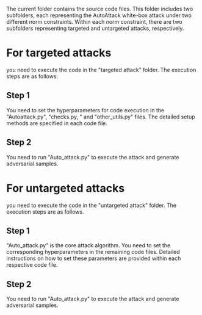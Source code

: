 The current folder contains the source code files. This folder includes two subfolders, each representing the AutoAttack white-box attack under two different norm constraints. Within each norm constraint, there are two subfolders representing targeted and untargeted attacks, respectively.
# For targeted attacks
you need to execute the code in the "targeted attack" folder. The execution steps are as follows.
## Step 1
You need to set the hyperparameters for code execution in the "Autoattack.py", "checks.py, " and "other_utils.py" files. The detailed setup methods are specified in each code file.
## Step 2
You need to run "Auto_attack.py" to execute the attack and generate adversarial samples.
# For untargeted attacks
you need to execute the code in the "untargeted attack" folder. The execution steps are as follows.
## Step 1
"Auto_attack.py" is the core attack algorithm. You need to set the corresponding hyperparameters in the remaining code files. Detailed instructions on how to set these parameters are provided within each respective code file.
## Step 2
You need to run "Auto_attack.py" to execute the attack and generate adversarial samples.
